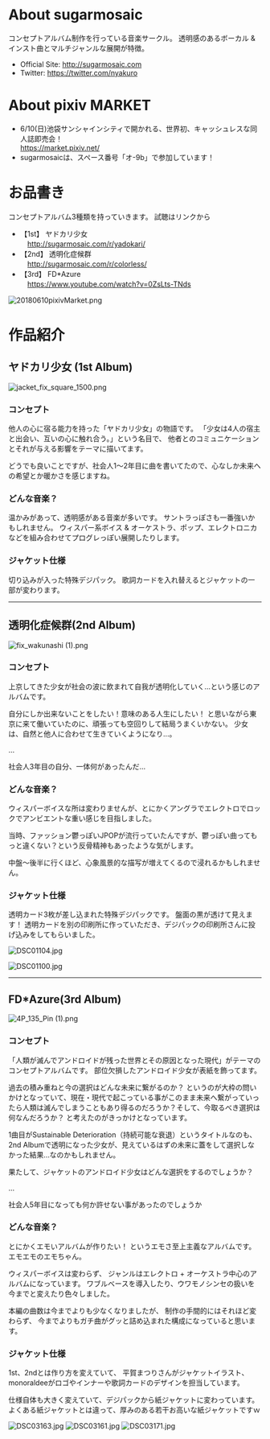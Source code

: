 # About sugarmosaic
コンセプトアルバム制作を行っている音楽サークル。
透明感のあるボーカル & インスト曲とマルチジャンルな展開が特徴。

* Official Site: http://sugarmosaic.com
* Twitter: https://twitter.com/nyakuro

# About pixiv MARKET
* 6/10(日)池袋サンシャインシティで開かれる、世界初、キャッシュレスな同人誌即売会！  
https://market.pixiv.net/
* sugarmosaicは、スペース番号「オ-9b」で参加しています！

# お品書き
コンセプトアルバム3種類を持っていきます。
試聴はリンクから

* 【1st】 ヤドカリ少女  
　http://sugarmosaic.com/r/yadokari/
* 【2nd】 透明化症候群  
　http://sugarmosaic.com/r/colorless/
* 【3rd】 FD*Azure  
　https://www.youtube.com/watch?v=0ZsLts-TNds

![20180610pixivMarket.png](resources/568303E45FDF69F61F860A089CB7EE9C.png)

# 作品紹介
## ヤドカリ少女 (1st Album)

![jacket\_fix\_square\_1500.png](resources/C3C9A238E5E68BF2DCE13C61F1465DD4.png)

### コンセプト

他人の心に宿る能力を持った「ヤドカリ少女」の物語です。
「少女は4人の宿主と出会い、互いの心に触れ合う。」という名目で、
他者とのコミュニケーションとそれが与える影響をテーマに描いてます。

どうでも良いことですが、社会人1〜2年目に曲を書いてたので、心なしか未来への希望とか暖かさを感じますね。

### どんな音楽？
温かみがあって、透明感がある音楽が多いです。
サントラっぽさも一番強いかもしれません。
ウィスパー系ボイス & オーケストラ、ポップ、エレクトロニカなどを組み合わせてプログレっぽい展開したりします。

### ジャケット仕様
切り込みが入った特殊デジパック。
歌詞カードを入れ替えるとジャケットの一部が変わります。

- - -

## 透明化症候群(2nd Album)

![fix\_wakunashi (1).png](resources/5912C1063170F5269349363F7711F370.png)

### コンセプト
上京してきた少女が社会の波に飲まれて自我が透明化していく…という感じのアルバムです。

自分にしか出来ないことをしたい！意味のある人生にしたい！
と思いながら東京に来て働いていたのに、頑張っても空回りして結局うまくいかない。
少女は、自然と他人に合わせて生きていくようになり…。

…

社会人3年目の自分、一体何があったんだ…


### どんな音楽？
ウィスパーボイスな所は変わりませんが、とにかくアングラでエレクトロでロックでアンビエントな重い感じを目指しました。

当時、ファッション鬱っぽいJPOPが流行っていたんですが、鬱っぽい曲ってもっと違くない？という反骨精神もあったような気がします。

中盤〜後半に行くほど、心象風景的な描写が増えてくるので浸れるかもしれません。

### ジャケット仕様
透明カード3枚が差し込まれた特殊デジパックです。
盤面の黒が透けて見えます！
透明カードを別の印刷所に作っていただき、デジパックの印刷所さんに投げ込みをしてもらいました。

![DSC01104.jpg](resources/6D49EF38FF4DE3C7A583E617918174FC.jpg)

![DSC01100.jpg](resources/03A291768E4E297C6BB3505389EF626B.jpg)

- - -

## FD*Azure(3rd Album)

![4P\_135\_Pin (1).png](resources/16B57A171D6629B20DA19A35353D4643.png)

### コンセプト

「人類が滅んでアンドロイドが残った世界とその原因となった現代」がテーマのコンセプトアルバムです。
部位欠損したアンドロイド少女が表紙を飾ってます。

過去の積み重ねと今の選択はどんな未来に繋がるのか？
というのが大枠の問いかけとなっていて、現在・現代で起こっている事がこのまま未来へ繋がっていったら人類は滅んでしまうこともあり得るのだろうか？そして、今取るべき選択は何なんだろうか？
と考えたのがきっかけとなっています。

1曲目がSustainable Deterioration（持続可能な衰退）というタイトルなのも、2nd Albumで透明になった少女が、見えているはずの未来に蓋をして選択しなかった結果…なのかもしれません。

果たして、ジャケットのアンドロイド少女はどんな選択をするのでしょうか？

...  

社会人5年目になっても何か許せない事があったのでしょうか


### どんな音楽？

とにかくエモいアルバムが作りたい！
というエモさ至上主義なアルバムです。エモエモのエモちゃん。

ウィスパーボイスは変わらず、
ジャンルはエレクトロ + オーケストラ中心のアルバムになっています。
ワブルベースを導入したり、ウワモノシンセの扱いを今までと変えたり色々しました。

本編の曲数は今までよりも少なくなりましたが、
制作の手間的にはそれほど変わらず、
今までよりもガチ曲がグッと詰め込まれた構成になっていると思います。


### ジャケット仕様
1st、2ndとは作り方を変えていて、
平賀まつりさんがジャケットイラスト、
monoraldeeがロゴやインナーや歌詞カードのデザインを担当しています。

仕様自体も大きく変えていて、デジパックから紙ジャケットに変わっています。
よくある紙ジャケットとは違って、厚みのある若干お高いな紙ジャケットですｗ

![DSC03163.jpg](resources/641F6746EE160BB31B4855FA9BF3D8EA.jpg)
![DSC03161.jpg](resources/68E1477AF975F649E3E1149D2985621D.jpg)
![DSC03171.jpg](resources/8D2BADBCE738FF4FB248969ADC2DC21C.jpg)
